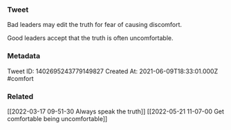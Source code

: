 ### Tweet
Bad leaders may edit the truth for fear of causing discomfort.

Good leaders accept that the truth is often uncomfortable.

### Metadata
Tweet ID: 1402695243779149827
Created At: 2021-06-09T18:33:01.000Z
#comfort

### Related
[[2022-03-17 09-51-30 Always speak the truth]]
[[2022-05-21 11-07-00 Get comfortable being uncomfortable]]


